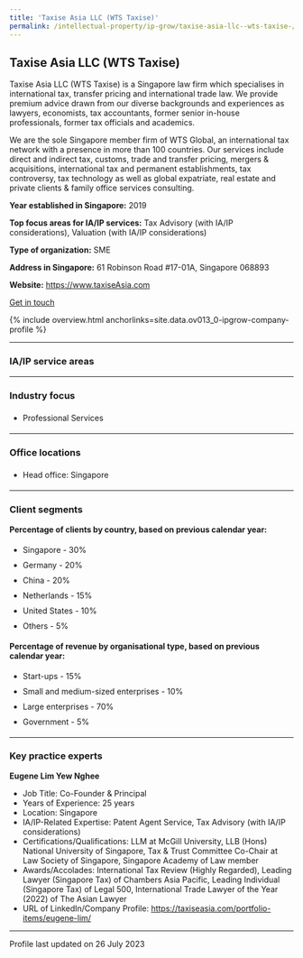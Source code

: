 ```yaml
---
title: 'Taxise Asia LLC (WTS Taxise)'
permalink: /intellectual-property/ip-grow/taxise-asia-llc--wts-taxise-/
---
```


## Taxise Asia LLC (WTS Taxise)

Taxise Asia LLC (WTS Taxise) is a Singapore law firm which specialises in international tax, transfer pricing and international trade law.  We provide premium advice drawn from our diverse backgrounds and experiences as lawyers, economists, tax accountants, former senior in-house professionals, former tax officials and academics.

We are the sole Singapore member firm of WTS Global, an international tax network with a presence in more than 100 countries. Our services include direct and indirect tax, customs, trade and transfer pricing, mergers & acquisitions, international tax and permanent establishments, tax controversy, tax technology as well as global expatriate, real estate and private clients & family office services consulting.

<b>Year established in Singapore:</b> 2019

<b>Top focus areas for IA/IP services:</b> Tax Advisory (with IA/IP considerations), Valuation (with IA/IP considerations)

<b>Type of organization:</b> SME

<b>Address in Singapore:</b> 61 Robinson Road #17-01A, Singapore 068893

<b>Website:</b> <a href='https://www.taxiseAsia.com'>https://www.taxiseAsia.com</a>

<a class='btn' href='https://form.gov.sg/6477c3133acd5d00121955d0' target='_blank' rel='noopener'>Get in touch</a>

{% include overview.html anchorlinks=site.data.ov013_0-ipgrow-company-profile %}

---
<a name='ip-related-service-areas'></a>
### IA/IP service areas

---
<a name='industry-focus'></a>
### Industry focus

<ul><li style='line-height: 27px; margin: 0px 0px !important'> Professional Services</li></ul>

---
<a name='office-locations'></a>
### Office locations

<ul><li style='line-height: 27px; margin: 0px 0px !important'> Head office: Singapore</li></ul>

---
<a name='client-segments'></a>
### Client segments

**Percentage of clients by country, based on previous calendar year:**

<ul><li style='line-height: 27px; margin: 0px 0px !important'> Singapore - 30%</li><li style='line-height: 27px; margin: 0px 0px !important'>Germany - 20%</li><li style='line-height: 27px; margin: 0px 0px !important'>China - 20%</li><li style='line-height: 27px; margin: 0px 0px !important'>Netherlands - 15%</li><li style='line-height: 27px; margin: 0px 0px !important'>United States - 10%</li><li style='line-height: 27px; margin: 0px 0px !important'>Others - 5%</li></ul>

**Percentage of revenue by organisational type, based on previous calendar year:**

<ul><li style='line-height: 27px; margin: 0px 0px !important'> Start-ups - 15%</li><li style='line-height: 27px; margin: 0px 0px !important'>Small and medium-sized enterprises - 10%</li><li style='line-height: 27px; margin: 0px 0px !important'>Large enterprises - 70%</li><li style='line-height: 27px; margin: 0px 0px !important'>Government - 5%</li></ul>

---
<a name='key-practice-experts'></a>
### Key practice experts

**Eugene Lim Yew Nghee**

- Job Title: Co-Founder & Principal
- Years of Experience: 25 years
- Location: Singapore
- IA/IP-Related Expertise: Patent Agent Service, Tax Advisory (with IA/IP considerations)
- Certifications/Qualifications: LLM at McGill University, LLB (Hons) National University of Singapore, Tax & Trust Committee Co-Chair at Law Society of Singapore, Singapore Academy of Law member
- Awards/Accolades: International Tax Review (Highly Regarded), Leading Lawyer (Singapore Tax) of Chambers Asia Pacific, Leading Individual (Singapore Tax) of Legal 500, International Trade Lawyer of the Year (2022) of The Asian Lawyer
- URL of LinkedIn/Company Profile: <a href="https://taxiseasia.com/portfolio-items/eugene-lim/" target="_blank" rel="noopener">https://taxiseasia.com/portfolio-items/eugene-lim/</a>

---
Profile last updated on 26 July 2023
